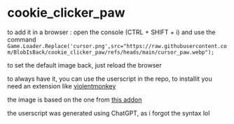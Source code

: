 # cookie_clicker_paw

to add it in a browser : open the console (CTRL + SHIFT + i) and use the command ```Game.Loader.Replace('cursor.png',src="https://raw.githubusercontent.com/BlobIsBack/cookie_clicker_paw/refs/heads/main/cursor_paw.webp");```

to set the default image back, just reload the browser

to always have it, you can use the userscript in the repo, to installit you need an extension like [violentmonkey](https://violentmonkey.github.io/)

the image is based on the one from [this addon](https://kayofeld.github.io/Cookie-Clicker-mod/boykisser.js)

the userscript was generated using ChatGPT, as i forgot the syntax lol
